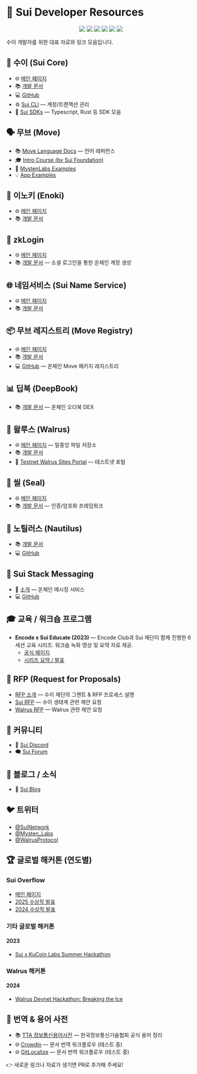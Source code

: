 # 🌊 Sui Developer Resources

<p align="center">
  <a href="https://docs.sui.io/"><img src="https://img.shields.io/badge/Docs-Sui-blue?style=flat-square&logo=readthedocs" /></a>
  <a href="https://discord.gg/sui"><img src="https://img.shields.io/badge/Chat-Discord-5865F2?style=flat-square&logo=discord" /></a>
  <a href="https://blog.sui.io/"><img src="https://img.shields.io/badge/Blog-Sui-black?style=flat-square&logo=hashnode" /></a>
  <a href="https://x.com/SuiNetwork"><img src="https://img.shields.io/badge/Follow-@SuiNetwork-1DA1F2?style=flat-square&logo=twitter" /></a>
  <a href="https://x.com/Mysten_Labs"><img src="https://img.shields.io/badge/Follow-@Mysten__Labs-1DA1F2?style=flat-square&logo=x" /></a>
  <a href="https://www.youtube.com/channel/UCI7pCUVxSLcndVhPpZOwZgg"><img src="https://img.shields.io/badge/YouTube-SuiFoundation-red?style=flat-square&logo=youtube" /></a>
</p>

수이 개발자를 위한 대표 자료와 링크 모음입니다.  

## 🧠 수이 (Sui Core)
- 🌐 [메인 페이지](https://sui.io/)  
- 📚 [개발 문서](https://docs.sui.io/)  
- 💻 [GitHub](https://github.com/MystenLabs/sui)  
- ⚙️ [Sui CLI](https://docs.sui.io/references/cli/client) — 계정/트랜잭션 관리  
- 🧰 [Sui SDKs](https://docs.sui.io/references/sui-sdks) — Typescript, Rust 등 SDK 모음  

## 🗣️ 무브 (Move)
- 📚 [Move Language Docs](https://move-language.github.io/move/) — 언어 레퍼런스  
- 🎓 [Intro Course (by Sui Foundation)](https://github.com/sui-foundation/sui-move-intro-course)  
- 🧪 [MystenLabs Examples](https://github.com/MystenLabs/sui/tree/main/examples)  
- 💡 [App Examples](https://docs.sui.io/guides/developer/app-examples)  

## 🧪 이노키 (Enoki)
- 🌐 [메인 페이지](https://enoki.mystenlabs.com/)  
- 📚 [개발 문서](https://docs.enoki.mystenlabs.com/)

## 🔑 zkLogin
- 🌐 [메인 페이지](https://sui.io/zklogin)  
- 📚 [개발 문서](https://docs.sui.io/concepts/cryptography/zklogin) — 소셜 로그인을 통한 온체인 계정 생성  

## 🌐 네임서비스 (Sui Name Service)
- 🌐 [메인 페이지](https://suins.io/)  
- 📚 [개발 문서](https://docs.suins.io/)  

## 📦 무브 레지스트리 (Move Registry)
- 🌐 [메인 페이지](https://www.moveregistry.com/)  
- 📚 [개발 문서](https://docs.suins.io/move-registry)  
- 💻 [GitHub](https://github.com/MystenLabs/mvr) — 온체인 Move 패키지 레지스트리  

## 📊 딥북 (DeepBook)
- 📚 [개발 문서](https://docs.sui.io/standards/deepbook) — 온체인 오더북 DEX  

## 📂 왈루스 (Walrus)
- 🌐 [메인 페이지](https://www.walrus.xyz/) — 탈중앙 파일 저장소  
- 📚 [개발 문서](https://docs.wal.app)  
- 🧪 [Testnet Walrus Sites Portal](https://buildonwalrus.dev/) — 테스트넷 포털  

## 🔐 씰 (Seal)
- 🌐 [메인 페이지](https://seal.mystenlabs.com/)  
- 📚 [개발 문서](https://seal-docs.wal.app/) — 인증/암호화 프레임워크  

## 🐚 노틸러스 (Nautilus)
- 📚 [개발 문서](https://docs.sui.io/concepts/cryptography/nautilus)  
- 💻 [GitHub](https://github.com/MystenLabs/nautilus)  

## 💬 Sui Stack Messaging
- 📰 [소개](https://blog.sui.io/sui-stack-messaging-sdk/) — 온체인 메시징 서비스  
- 💻 [GitHub](https://github.com/MystenLabs/sui-stack-messaging-sdk)  

## 🎓 교육 / 워크숍 프로그램

- **Encode x Sui Educate (2023)** — Encode Club과 Sui 재단이 함께 진행한 6세션 교육 시리즈. 워크숍 녹화 영상 및 요약 자료 제공.
  - [공식 페이지](https://www.encode.club/sui-educate)  
  - [시리즈 요약 / 발표](https://www.blog.encode.club/encode-x-sui-educate-series-summary-40fec740dcad)  

## 📄 RFP (Request for Proposals)

- [RFP 소개](https://blog.sui.io/grants-rfp-process/) — 수이 재단의 그랜트 & RFP 프로세스 설명  
- [Sui RFP](https://sui.io/request-for-proposals) — 수이 생태계 관련 제안 요청  
- [Walrus RFP](https://www.walrus.xyz/rfp) — Walrus 관련 제안 요청  

## 👥 커뮤니티
- 💬 [Sui Discord](https://discord.gg/sui)  
- 🗨️ [Sui Forum](https://forums.sui.io/)  

## 📰 블로그 / 소식
- 📰 [Sui Blog](https://blog.sui.io/)  

## 🐦 트위터
- [@SuiNetwork](https://x.com/SuiNetwork)  
- [@Mysten_Labs](https://x.com/Mysten_Labs)  
- [@WalrusProtocol](https://x.com/WalrusProtocol)  

## 🏆 글로벌 해커톤 (연도별)

### Sui Overflow
- [메인 페이지](https://sui.io/overflow)
- [2025 수상작 발표](https://blog.sui.io/2025-sui-overflow-hackathon-winners/)  
- [2024 수상작 발표](https://blog.sui.io/2024-sui-overflow-hackathon-winners/)  

### 기타 글로벌 해커톤
#### 2023
- [Sui x KuCoin Labs Summer Hackathon](https://blog.sui.io/hackathon-winners/)  

### Walrus 해커톤
#### 2024
- [Walrus Devnet Hackathon: Breaking the Ice](https://info.breakingtheice.sui.io/)

## 🧾 번역 & 용어 사전
- 📚 [TTA 정보통신용어사전](https://terms.tta.or.kr/main.do) — 한국정보통신기술협회 공식 용어 정리
- 🌐 [Crowdin](https://crowdin.com/) — 문서 번역 워크플로우 (테스트 중)
- 🌐 [GitLocalize](https://gitlocalize.com/) — 문서 번역 워크플로우 (테스트 중)

👉 새로운 링크나 자료가 생기면 PR로 추가해 주세요!
